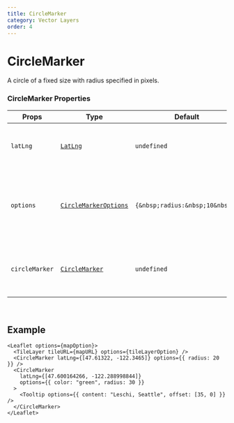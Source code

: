 ```yaml
---
title: CircleMarker
category: Vector Layers
order: 4
---
```


<script>
  import CircleMarkerUsage from '/src/common/sample/circle/CircleMarkerUsage.svelte';
</script>

# CircleMarker

A circle of a fixed size with radius specified in pixels.

### CircleMarker Properties

<div class='doc-table-container'>

| Props          | Type                                                                              | Default                         | Description                                                                                      | Required |
| -------------- | --------------------------------------------------------------------------------- | ------------------------------- | ------------------------------------------------------------------------------------------------ | -------- |
| `latLng`       | [`LatLng`](https://leafletjs.com/reference.html#latlng)                           | `undefined`                     | An array of geographical points (latitude and longitude).                                        | `true`   |
| `options`      | [`CircleMarkerOptions`](https://leafletjs.com/reference.html#circlemarker-option) | `{&nbsp;radius:&nbsp;10&nbsp;}` | Describes the property of the CircleMarker. By default, circle marker has a radius of 10 pixles. | `false`  |
| `circleMarker` | [`CircleMarker`](https://leafletjs.com/reference.html#circlemarker)               | `undefined`                     | The underlying Leaflet CircleMarker object instance.                                             | `false`  |

</div>
<br>

## Example

<div class='example'>
  <CircleMarkerUsage />

```svelte
<Leaflet options={mapOption}>
  <TileLayer tileURL={mapURL} options={tileLayerOption} />
  <CircleMarker latLng={[47.61322, -122.3465]} options={{ radius: 20 }} />
  <CircleMarker
    latLng={[47.600164266, -122.288998844]}
    options={{ color: "green", radius: 30 }}
  >
    <Tooltip options={{ content: "Leschi, Seattle", offset: [35, 0] }} />
  </CircleMarker>
</Leaflet>
```

</div>

